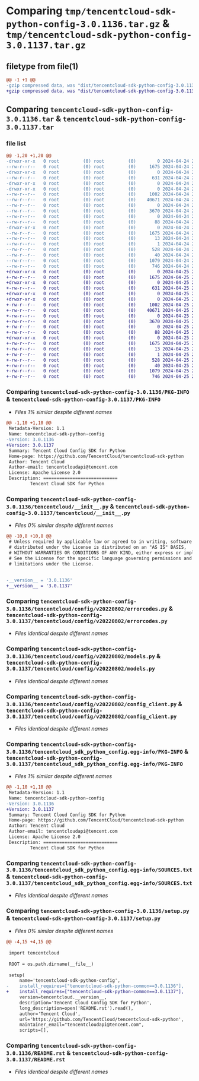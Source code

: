 # Comparing `tmp/tencentcloud-sdk-python-config-3.0.1136.tar.gz` & `tmp/tencentcloud-sdk-python-config-3.0.1137.tar.gz`

## filetype from file(1)

```diff
@@ -1 +1 @@
-gzip compressed data, was "dist/tencentcloud-sdk-python-config-3.0.1136.tar", last modified: Wed Apr 24 20:33:12 2024, max compression
+gzip compressed data, was "dist/tencentcloud-sdk-python-config-3.0.1137.tar", last modified: Thu Apr 25 20:42:45 2024, max compression
```

## Comparing `tencentcloud-sdk-python-config-3.0.1136.tar` & `tencentcloud-sdk-python-config-3.0.1137.tar`

### file list

```diff
@@ -1,20 +1,20 @@
-drwxr-xr-x   0 root         (0) root         (0)        0 2024-04-24 20:33:12.000000 tencentcloud-sdk-python-config-3.0.1136/
--rw-r--r--   0 root         (0) root         (0)     1675 2024-04-24 20:33:12.000000 tencentcloud-sdk-python-config-3.0.1136/PKG-INFO
-drwxr-xr-x   0 root         (0) root         (0)        0 2024-04-24 20:33:12.000000 tencentcloud-sdk-python-config-3.0.1136/tencentcloud/
--rw-r--r--   0 root         (0) root         (0)      631 2024-04-24 20:33:12.000000 tencentcloud-sdk-python-config-3.0.1136/tencentcloud/__init__.py
-drwxr-xr-x   0 root         (0) root         (0)        0 2024-04-24 20:33:12.000000 tencentcloud-sdk-python-config-3.0.1136/tencentcloud/config/
-drwxr-xr-x   0 root         (0) root         (0)        0 2024-04-24 20:33:12.000000 tencentcloud-sdk-python-config-3.0.1136/tencentcloud/config/v20220802/
--rw-r--r--   0 root         (0) root         (0)     1002 2024-04-24 20:33:12.000000 tencentcloud-sdk-python-config-3.0.1136/tencentcloud/config/v20220802/errorcodes.py
--rw-r--r--   0 root         (0) root         (0)    40671 2024-04-24 20:33:12.000000 tencentcloud-sdk-python-config-3.0.1136/tencentcloud/config/v20220802/models.py
--rw-r--r--   0 root         (0) root         (0)        0 2024-04-24 20:33:12.000000 tencentcloud-sdk-python-config-3.0.1136/tencentcloud/config/v20220802/__init__.py
--rw-r--r--   0 root         (0) root         (0)     3670 2024-04-24 20:33:12.000000 tencentcloud-sdk-python-config-3.0.1136/tencentcloud/config/v20220802/config_client.py
--rw-r--r--   0 root         (0) root         (0)        0 2024-04-24 20:33:12.000000 tencentcloud-sdk-python-config-3.0.1136/tencentcloud/config/__init__.py
--rw-r--r--   0 root         (0) root         (0)       88 2024-04-24 20:33:12.000000 tencentcloud-sdk-python-config-3.0.1136/setup.cfg
-drwxr-xr-x   0 root         (0) root         (0)        0 2024-04-24 20:33:12.000000 tencentcloud-sdk-python-config-3.0.1136/tencentcloud_sdk_python_config.egg-info/
--rw-r--r--   0 root         (0) root         (0)     1675 2024-04-24 20:33:12.000000 tencentcloud-sdk-python-config-3.0.1136/tencentcloud_sdk_python_config.egg-info/PKG-INFO
--rw-r--r--   0 root         (0) root         (0)       13 2024-04-24 20:33:12.000000 tencentcloud-sdk-python-config-3.0.1136/tencentcloud_sdk_python_config.egg-info/top_level.txt
--rw-r--r--   0 root         (0) root         (0)        1 2024-04-24 20:33:12.000000 tencentcloud-sdk-python-config-3.0.1136/tencentcloud_sdk_python_config.egg-info/dependency_links.txt
--rw-r--r--   0 root         (0) root         (0)      528 2024-04-24 20:33:12.000000 tencentcloud-sdk-python-config-3.0.1136/tencentcloud_sdk_python_config.egg-info/SOURCES.txt
--rw-r--r--   0 root         (0) root         (0)       40 2024-04-24 20:33:12.000000 tencentcloud-sdk-python-config-3.0.1136/tencentcloud_sdk_python_config.egg-info/requires.txt
--rw-r--r--   0 root         (0) root         (0)     1079 2024-04-24 20:33:12.000000 tencentcloud-sdk-python-config-3.0.1136/setup.py
--rw-r--r--   0 root         (0) root         (0)      746 2024-04-24 20:33:12.000000 tencentcloud-sdk-python-config-3.0.1136/README.rst
+drwxr-xr-x   0 root         (0) root         (0)        0 2024-04-25 20:42:45.000000 tencentcloud-sdk-python-config-3.0.1137/
+-rw-r--r--   0 root         (0) root         (0)     1675 2024-04-25 20:42:45.000000 tencentcloud-sdk-python-config-3.0.1137/PKG-INFO
+drwxr-xr-x   0 root         (0) root         (0)        0 2024-04-25 20:42:45.000000 tencentcloud-sdk-python-config-3.0.1137/tencentcloud/
+-rw-r--r--   0 root         (0) root         (0)      631 2024-04-25 20:42:45.000000 tencentcloud-sdk-python-config-3.0.1137/tencentcloud/__init__.py
+drwxr-xr-x   0 root         (0) root         (0)        0 2024-04-25 20:42:45.000000 tencentcloud-sdk-python-config-3.0.1137/tencentcloud/config/
+drwxr-xr-x   0 root         (0) root         (0)        0 2024-04-25 20:42:45.000000 tencentcloud-sdk-python-config-3.0.1137/tencentcloud/config/v20220802/
+-rw-r--r--   0 root         (0) root         (0)     1002 2024-04-25 20:42:45.000000 tencentcloud-sdk-python-config-3.0.1137/tencentcloud/config/v20220802/errorcodes.py
+-rw-r--r--   0 root         (0) root         (0)    40671 2024-04-25 20:42:45.000000 tencentcloud-sdk-python-config-3.0.1137/tencentcloud/config/v20220802/models.py
+-rw-r--r--   0 root         (0) root         (0)        0 2024-04-25 20:42:45.000000 tencentcloud-sdk-python-config-3.0.1137/tencentcloud/config/v20220802/__init__.py
+-rw-r--r--   0 root         (0) root         (0)     3670 2024-04-25 20:42:45.000000 tencentcloud-sdk-python-config-3.0.1137/tencentcloud/config/v20220802/config_client.py
+-rw-r--r--   0 root         (0) root         (0)        0 2024-04-25 20:42:45.000000 tencentcloud-sdk-python-config-3.0.1137/tencentcloud/config/__init__.py
+-rw-r--r--   0 root         (0) root         (0)       88 2024-04-25 20:42:45.000000 tencentcloud-sdk-python-config-3.0.1137/setup.cfg
+drwxr-xr-x   0 root         (0) root         (0)        0 2024-04-25 20:42:45.000000 tencentcloud-sdk-python-config-3.0.1137/tencentcloud_sdk_python_config.egg-info/
+-rw-r--r--   0 root         (0) root         (0)     1675 2024-04-25 20:42:45.000000 tencentcloud-sdk-python-config-3.0.1137/tencentcloud_sdk_python_config.egg-info/PKG-INFO
+-rw-r--r--   0 root         (0) root         (0)       13 2024-04-25 20:42:45.000000 tencentcloud-sdk-python-config-3.0.1137/tencentcloud_sdk_python_config.egg-info/top_level.txt
+-rw-r--r--   0 root         (0) root         (0)        1 2024-04-25 20:42:45.000000 tencentcloud-sdk-python-config-3.0.1137/tencentcloud_sdk_python_config.egg-info/dependency_links.txt
+-rw-r--r--   0 root         (0) root         (0)      528 2024-04-25 20:42:45.000000 tencentcloud-sdk-python-config-3.0.1137/tencentcloud_sdk_python_config.egg-info/SOURCES.txt
+-rw-r--r--   0 root         (0) root         (0)       40 2024-04-25 20:42:45.000000 tencentcloud-sdk-python-config-3.0.1137/tencentcloud_sdk_python_config.egg-info/requires.txt
+-rw-r--r--   0 root         (0) root         (0)     1079 2024-04-25 20:42:45.000000 tencentcloud-sdk-python-config-3.0.1137/setup.py
+-rw-r--r--   0 root         (0) root         (0)      746 2024-04-25 20:42:45.000000 tencentcloud-sdk-python-config-3.0.1137/README.rst
```

### Comparing `tencentcloud-sdk-python-config-3.0.1136/PKG-INFO` & `tencentcloud-sdk-python-config-3.0.1137/PKG-INFO`

 * *Files 1% similar despite different names*

```diff
@@ -1,10 +1,10 @@
 Metadata-Version: 1.1
 Name: tencentcloud-sdk-python-config
-Version: 3.0.1136
+Version: 3.0.1137
 Summary: Tencent Cloud Config SDK for Python
 Home-page: https://github.com/TencentCloud/tencentcloud-sdk-python
 Author: Tencent Cloud
 Author-email: tencentcloudapi@tencent.com
 License: Apache License 2.0
 Description: ============================
         Tencent Cloud SDK for Python
```

### Comparing `tencentcloud-sdk-python-config-3.0.1136/tencentcloud/__init__.py` & `tencentcloud-sdk-python-config-3.0.1137/tencentcloud/__init__.py`

 * *Files 0% similar despite different names*

```diff
@@ -10,8 +10,8 @@
 # Unless required by applicable law or agreed to in writing, software
 # distributed under the License is distributed on an "AS IS" BASIS,
 # WITHOUT WARRANTIES OR CONDITIONS OF ANY KIND, either express or implied.
 # See the License for the specific language governing permissions and
 # limitations under the License.
 
 
-__version__ = '3.0.1136'
+__version__ = '3.0.1137'
```

### Comparing `tencentcloud-sdk-python-config-3.0.1136/tencentcloud/config/v20220802/errorcodes.py` & `tencentcloud-sdk-python-config-3.0.1137/tencentcloud/config/v20220802/errorcodes.py`

 * *Files identical despite different names*

### Comparing `tencentcloud-sdk-python-config-3.0.1136/tencentcloud/config/v20220802/models.py` & `tencentcloud-sdk-python-config-3.0.1137/tencentcloud/config/v20220802/models.py`

 * *Files identical despite different names*

### Comparing `tencentcloud-sdk-python-config-3.0.1136/tencentcloud/config/v20220802/config_client.py` & `tencentcloud-sdk-python-config-3.0.1137/tencentcloud/config/v20220802/config_client.py`

 * *Files identical despite different names*

### Comparing `tencentcloud-sdk-python-config-3.0.1136/tencentcloud_sdk_python_config.egg-info/PKG-INFO` & `tencentcloud-sdk-python-config-3.0.1137/tencentcloud_sdk_python_config.egg-info/PKG-INFO`

 * *Files 1% similar despite different names*

```diff
@@ -1,10 +1,10 @@
 Metadata-Version: 1.1
 Name: tencentcloud-sdk-python-config
-Version: 3.0.1136
+Version: 3.0.1137
 Summary: Tencent Cloud Config SDK for Python
 Home-page: https://github.com/TencentCloud/tencentcloud-sdk-python
 Author: Tencent Cloud
 Author-email: tencentcloudapi@tencent.com
 License: Apache License 2.0
 Description: ============================
         Tencent Cloud SDK for Python
```

### Comparing `tencentcloud-sdk-python-config-3.0.1136/tencentcloud_sdk_python_config.egg-info/SOURCES.txt` & `tencentcloud-sdk-python-config-3.0.1137/tencentcloud_sdk_python_config.egg-info/SOURCES.txt`

 * *Files identical despite different names*

### Comparing `tencentcloud-sdk-python-config-3.0.1136/setup.py` & `tencentcloud-sdk-python-config-3.0.1137/setup.py`

 * *Files 0% similar despite different names*

```diff
@@ -4,15 +4,15 @@
 
 import tencentcloud
 
 ROOT = os.path.dirname(__file__)
 
 setup(
     name='tencentcloud-sdk-python-config',
-    install_requires=["tencentcloud-sdk-python-common==3.0.1136"],
+    install_requires=["tencentcloud-sdk-python-common==3.0.1137"],
     version=tencentcloud.__version__,
     description='Tencent Cloud Config SDK for Python',
     long_description=open('README.rst').read(),
     author='Tencent Cloud',
     url='https://github.com/TencentCloud/tencentcloud-sdk-python',
     maintainer_email="tencentcloudapi@tencent.com",
     scripts=[],
```

### Comparing `tencentcloud-sdk-python-config-3.0.1136/README.rst` & `tencentcloud-sdk-python-config-3.0.1137/README.rst`

 * *Files identical despite different names*

